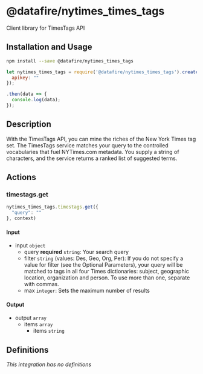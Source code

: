 # @datafire/nytimes_times_tags

Client library for TimesTags API

## Installation and Usage
```bash
npm install --save @datafire/nytimes_times_tags
```
```js
let nytimes_times_tags = require('@datafire/nytimes_times_tags').create({
  apikey: ""
});

.then(data => {
  console.log(data);
});
```

## Description

With the TimesTags API, you can mine the riches of the New York Times tag set. The TimesTags service matches your query to the controlled vocabularies that fuel NYTimes.com metadata. You supply a string of characters, and the service returns a ranked list of suggested terms.

## Actions

### timestags.get



```js
nytimes_times_tags.timestags.get({
  "query": ""
}, context)
```

#### Input
* input `object`
  * query **required** `string`: Your search query
  * filter `string` (values: Des, Geo, Org, Per): If you do not specify a value for filter (see the Optional Parameters), your query will be matched to tags in all four Times dictionaries: subject, geographic location, organization and person. To use more than one, separate with commas.
  * max `integer`: Sets the maximum number of results

#### Output
* output `array`
  * items `array`
    * items `string`



## Definitions

*This integration has no definitions*
